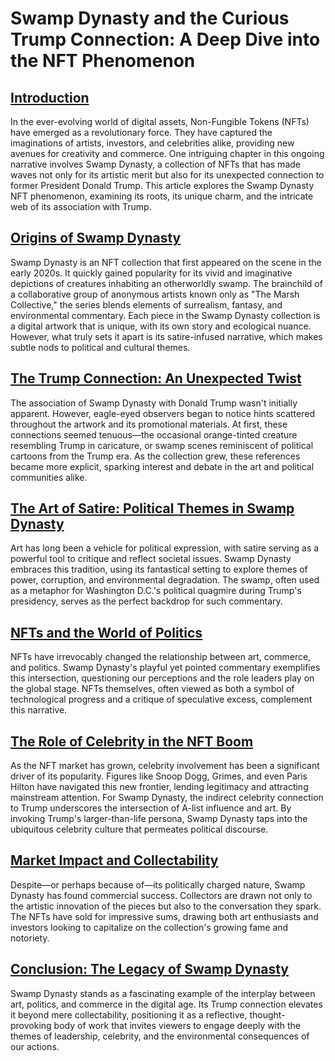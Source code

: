 # Swamp Dynasty and the Curious Trump Connection: A Deep Dive into the NFT Phenomenon

## [Introduction](#introduction)

In the ever-evolving world of digital assets, Non-Fungible Tokens (NFTs) have emerged as a revolutionary force. They have captured the imaginations of artists, investors, and celebrities alike, providing new avenues for creativity and commerce. One intriguing chapter in this ongoing narrative involves Swamp Dynasty, a collection of NFTs that has made waves not only for its artistic merit but also for its unexpected connection to former President Donald Trump. This article explores the Swamp Dynasty NFT phenomenon, examining its roots, its unique charm, and the intricate web of its association with Trump.

## [Origins of Swamp Dynasty](#origins-of-swamp-dynasty)

Swamp Dynasty is an NFT collection that first appeared on the scene in the early 2020s. It quickly gained popularity for its vivid and imaginative depictions of creatures inhabiting an otherworldly swamp. The brainchild of a collaborative group of anonymous artists known only as "The Marsh Collective," the series blends elements of surrealism, fantasy, and environmental commentary. Each piece in the Swamp Dynasty collection is a digital artwork that is unique, with its own story and ecological nuance. However, what truly sets it apart is its satire-infused narrative, which makes subtle nods to political and cultural themes.

## [The Trump Connection: An Unexpected Twist](#the-trump-connection-an-unexpected-twist)

The association of Swamp Dynasty with Donald Trump wasn't initially apparent. However, eagle-eyed observers began to notice hints scattered throughout the artwork and its promotional materials. At first, these connections seemed tenuous—the occasional orange-tinted creature resembling Trump in caricature, or swamp scenes reminiscent of political cartoons from the Trump era. As the collection grew, these references became more explicit, sparking interest and debate in the art and political communities alike.

## [The Art of Satire: Political Themes in Swamp Dynasty](#the-art-of-satire-political-themes-in-swamp-dynasty)

Art has long been a vehicle for political expression, with satire serving as a powerful tool to critique and reflect societal issues. Swamp Dynasty embraces this tradition, using its fantastical setting to explore themes of power, corruption, and environmental degradation. The swamp, often used as a metaphor for Washington D.C.'s political quagmire during Trump's presidency, serves as the perfect backdrop for such commentary.

## [NFTs and the World of Politics](#nfts-and-the-world-of-politics)

NFTs have irrevocably changed the relationship between art, commerce, and politics. Swamp Dynasty's playful yet pointed commentary exemplifies this intersection, questioning our perceptions and the role leaders play on the global stage. NFTs themselves, often viewed as both a symbol of technological progress and a critique of speculative excess, complement this narrative.

## [The Role of Celebrity in the NFT Boom](#the-role-of-celebrity-in-the-nft-boom)

As the NFT market has grown, celebrity involvement has been a significant driver of its popularity. Figures like Snoop Dogg, Grimes, and even Paris Hilton have navigated this new frontier, lending legitimacy and attracting mainstream attention. For Swamp Dynasty, the indirect celebrity connection to Trump underscores the intersection of A-list influence and art. By invoking Trump's larger-than-life persona, Swamp Dynasty taps into the ubiquitous celebrity culture that permeates political discourse.

## [Market Impact and Collectability](#market-impact-and-collectability)

Despite—or perhaps because of—its politically charged nature, Swamp Dynasty has found commercial success. Collectors are drawn not only to the artistic innovation of the pieces but also to the conversation they spark. The NFTs have sold for impressive sums, drawing both art enthusiasts and investors looking to capitalize on the collection's growing fame and notoriety.

## [Conclusion: The Legacy of Swamp Dynasty](#conclusion-the-legacy-of-swamp-dynasty)

Swamp Dynasty stands as a fascinating example of the interplay between art, politics, and commerce in the digital age. Its Trump connection elevates it beyond mere collectability, positioning it as a reflective, thought-provoking body of work that invites viewers to engage deeply with the themes of leadership, celebrity, and the environmental consequences of our actions.